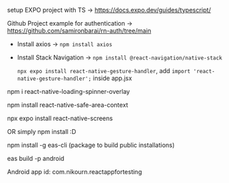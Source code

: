 setup EXPO project with TS -> https://docs.expo.dev/guides/typescript/

Github Project example for authentication -> https://github.com/samironbarai/rn-auth/tree/main

* Install axios -> `npm install axios`
* Install Stack Navigation -> `npm install @react-navigation/native-stack`

  `npx expo install react-native-gesture-handler`, add `import 'react-native-gesture-handler';` inside app.jsx

npm i react-native-loading-spinner-overlay

npm install react-native-safe-area-context

npx expo install react-native-screens

OR simply npm install :D


npm install -g eas-cli (package to build public installations)

eas build -p android


Android app id: com.nikourn.reactappfortesting
